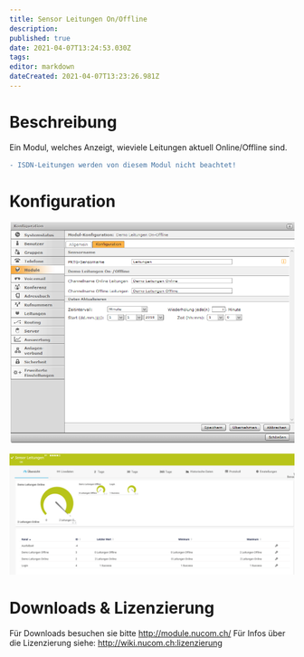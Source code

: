 ```yaml
---
title: Sensor Leitungen On/Offline
description: 
published: true
date: 2021-04-07T13:24:53.030Z
tags: 
editor: markdown
dateCreated: 2021-04-07T13:23:26.981Z
---
```


# Beschreibung
Ein Modul, welches Anzeigt, wieviele Leitungen aktuell Online/Offline sind.

```diff
- ISDN-Leitungen werden von diesem Modul nicht beachtet!
```
# Konfiguration
![Linesonoffline](/uploads/prtg/linesonoffline.png "Linesonoffline")

![Linesonofflinesensor](/uploads/prtg/linesonofflinesensor.png "Linesonofflinesensor")
# Downloads & Lizenzierung
Für Downloads besuchen sie bitte http://module.nucom.ch/
Für Infos über die Lizenzierung siehe: http://wiki.nucom.ch:lizenzierung
